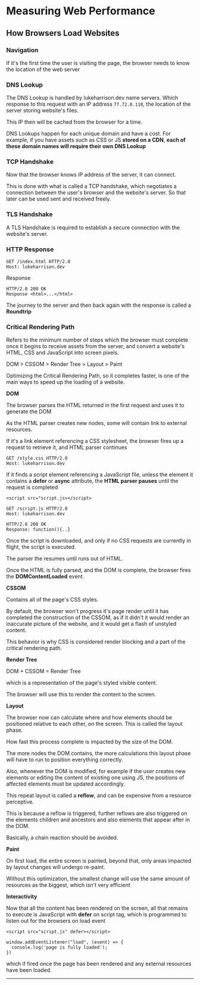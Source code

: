 # Measuring Web Performance

## How Browsers Load Websites

### Navigation

If it's the first time the user is visiting the page, the browser needs to know the location of the web server

### DNS Lookup

The DNS Lookup is handled by lukeharrison.dev name servers. Which response to this request with an IP address `77.72.0.110`, the location of the server storing website's files.

This IP then will be cached from the browser for a time.

DNS Lookups happen for each unique domain and have a cost. For example, if you have assets such as CSS or JS **stored on a CDN**, **each of these domain names will require their own DNS Lookup**

### TCP Handshake

Now that the browser knows IP address of the server, it can connect.

This is done with what is called a TCP handshake, which negotiates a connection between the user's browser and the website's server. So that later can be used sent and received freely.

### TLS Handshake

A TLS Handshake is required to establish a secure connection with the website's server.

### HTTP Response

```
GET /index.html HTTP/2.0
Host: lukeharrison.dev
```

Response

```
HTTP/2.0 200 OK
Response <html>...</html>
```

The journey to the server and then back again with the response is called a **Roundtrip**

### Critical Rendering Path

Refers to the minimum number of steps which the browser must complete once it begins to receive assets from the server, and convert a website's HTML, CSS and JavaScript into screen pixels.

DOM > CSSOM > Render Tree > Layout > Paint

Optimizing the Critical Rendering Path, so it completes faster, is one of the main ways to speed up the loading of a website.

**DOM**

The browser parses the HTML returned in the first request and uses it to generate the DOM

As the HTML parser creates new nodes, some will contain link to external resources.

If it's a link element referencing a CSS stylesheet, the browser fires up a request to retrieve it, and HTML parser continues

```
GET /style.css HTTP/2.0
Host: lukeharrison.dev
```

If it finds a script element referencing a JavaScript file, unless the element it contains a **defer** or **async** attribute, the **HTML parser pauses** until the request is completed

```
<script src="script.js></script>
```

```
GET /script.js HTTP/2.0
Host: lukeharrison.dev
```

```
HTTP/2.0 200 OK
Response: function(){..}
```

Once the script is downloaded, and only if no CSS requests are currently in flight, the script is executed.

The parser the resumes until runs out of HTML.

Once the HTML is fully parsed, and the DOM is complete, the browser fires the **DOMContentLoaded** event.

**CSSOM**

Contains all of the page's CSS styles.

By default, the browser won't progress it's page render until it has completed the construction of the CSSOM, as if it didn't it would render an inaccurate picture of the website, and it would get a flash of unstyled content.

This behavior is why CSS is considered render blocking and a part of the critical rendering path.

**Render Tree**

DOM + CSSOM = Render Tree

which is a representation of the page's styled visible content.

The browser will use this to render the content to the screen.

**Layout**

The browser now can calculate where and how elements should be positioned relative to each other, on the screen. This is called the layout phase.

How fast this process complete is impacted by the size of the DOM.

The more nodes the DOM contains, the more calculations this layout phase will have to run to position everything correctly.

Also, whenever the DOM is modified, for example if the user creates new elements or editing the content of existing one using JS, the positions of affected elements must be updated accordingly.

This repeat layout is called a **reflow**, and can be expensive from a resource perceptive.

This is because a reflow is triggered, further reflows are also triggered on the elements children and ancestors and also elements that appear after in the DOM.

Basically, a chain reaction should be avoided.

**Paint**

On first load, the entire screen is painted, beyond that, only areas impacted by layout changes will undergo re-paint.

Without this optimization, the smallest change will use the same amount of resources as the biggest, which isn't very efficient

**Interactivity**

Now that all the content has been rendered on the screen, all that remains to execute is JavaScript with **defer** on script tag, which is programmed to listen out for the browsers on load event

```
<script src="script.js" defer></script>
```

```
window.addEventListener("load", (event) => {
  console.log('page is fully loaded');
})
```

which if fired once the page has been rendered and any external resources have been loaded.

---
